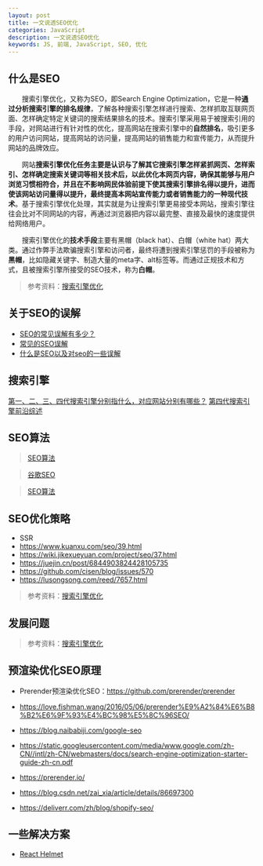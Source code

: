 ```yaml
---
layout: post
title: 一文说透SEO优化
categories: JavaScript
description: 一文说透SEO优化
keywords: JS, 前端, JavaScript, SEO, 优化
---
```


## 什么是SEO

&emsp;&emsp;搜索引擎优化，又称为SEO，即Search Engine Optimization，它是一种**通过分析搜索引擎的排名规律**，了解各种搜索引擎怎样进行搜索、怎样抓取互联网页面、怎样确定特定关键词的搜索结果排名的技术。搜索引擎采用易于被搜索引用的手段，对网站进行有针对性的优化，提高网站在搜索引擎中的**自然排名**，吸引更多的用户访问网站，提高网站的访问量，提高网站的销售能力和宣传能力，从而提升网站的品牌效应。

&emsp;&emsp;网站**搜索引擎优化任务主要是认识与了解其它搜索引擎怎样紧抓网页、怎样索引、怎样确定搜索关键词等相关技术后，以此优化本网页内容，确保其能够与用户浏览习惯相符合，并且在不影响网民体验前提下使其搜索引擎排名得以提升，进而使该网站访问量得以提升，最终提高本网站宣传能力或者销售能力的一种现代技术**。基于搜索引擎优化处理，其实就是为让搜索引擎更易接受本网站，搜索引擎往往会比对不同网站的内容，再通过浏览器把内容以最完整、直接及最快的速度提供给网络用户。

&emsp;&emsp;搜索引擎优化的**技术手段**主要有黑帽（black hat）、白帽（white hat）两大类。通过作弊手法欺骗搜索引擎和访问者，最终将遭到搜索引擎惩罚的手段被称为**黑帽**，比如隐藏关键字、制造大量的meta字、alt标签等。而通过正规技术和方式，且被搜索引擎所接受的SEO技术，称为**白帽**。

> 参考资料：[搜索引擎优化](https://baike.baidu.com/item/%E6%90%9C%E7%B4%A2%E5%BC%95%E6%93%8E%E4%BC%98%E5%8C%96/3132)

## 关于SEO的误解

- [SEO的常见误解有多少？](http://www.henxisoft.com/portal.php?mod=view&aid=619)
- [常见的SEO误解](https://zhuanlan.zhihu.com/p/78802964)
- [什么是SEO以及对seo的一些误解](https://www.admin5.com/article/20120603/435541.shtml)

## 搜索引擎

[第一、二、三、四代搜索引擎分别指什么，对应网站分别有哪些？](https://zhidao.baidu.com/question/229530305.html)
[第四代搜索引擎前沿综述](https://wenku.baidu.com/view/16418bec4afe04a1b071de0b.html)


## SEO算法

> [SEO算法](https://www.ainiseo.com/category/suanfa)

> [谷歌SEO](https://www.ainiseo.com/category/google-seo)

> [SEO算法](http://www.sclangge.com/suanfa/)


## SEO优化策略

- SSR
- https://www.kuanxu.com/seo/39.html
- https://wiki.jikexueyuan.com/project/seo/37.html
- https://juejin.cn/post/6844903824428105735
- https://github.com/cisen/blog/issues/570
- https://lusongsong.com/reed/7657.html

> 参考资料：[搜索引擎优化](https://baike.baidu.com/item/%E6%90%9C%E7%B4%A2%E5%BC%95%E6%93%8E%E4%BC%98%E5%8C%96/3132#3)

## 发展问题

> 参考资料：[搜索引擎优化](https://baike.baidu.com/item/%E6%90%9C%E7%B4%A2%E5%BC%95%E6%93%8E%E4%BC%98%E5%8C%96/3132#5)

## 预渲染优化SEO原理

- Prerender预渲染优化SEO：https://github.com/prerender/prerender
- https://love.fishman.wang/2016/05/06/prerender%E9%A2%84%E6%B8%B2%E6%9F%93%E4%BC%98%E5%8C%96SEO/

- https://blog.naibabiji.com/google-seo

- https://static.googleusercontent.com/media/www.google.com/zh-CN//intl/zh-CN/webmasters/docs/search-engine-optimization-starter-guide-zh-cn.pdf

- https://prerender.io/

- https://blog.csdn.net/zai_xia/article/details/86697300
- https://deliverr.com/zh/blog/shopify-seo/

## 一些解决方案

- [React Helmet](https://github.com/nfl/react-helmet)